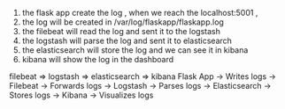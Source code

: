 1. the flask app create the log , when we reach the localhost:5001 , 
2. the log will be created in /var/log/flaskapp/flaskapp.log
3. the filebeat will read the log and sent it to the logstash
4. the logstash will parse the log and sent it to elasticsearch 
5. the elasticsearch will store the log and we can see it in kibana
6. kibana will show the log in the dashboard 

filebeat => logstash => elasticsearch => kibana
Flask App → Writes logs → Filebeat → Forwards logs → Logstash → Parses logs → Elasticsearch → Stores logs → Kibana → Visualizes logs


